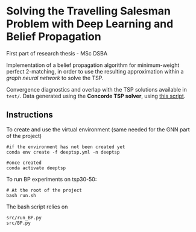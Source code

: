 # Solving the Travelling Salesman Problem with Deep Learning and Belief Propagation

First part of research thesis - MSc DSBA 

Implementation of a belief propagation algorithm for minimum-weight perfect 2-matching, in order to use the resulting approximation within a *graph neural network* to solve the TSP. 

Convergence diagnostics and overlap with the TSP solutions available in `test/`.
Data generated using the **Concorde TSP solver**, using [this script](https://github.com/CarloLucibello/benchmarking-gnns/blob/ab/dev/data/TSP/generate_TSP.py).


## Instructions

To create and use the virtual environment (same needed for the GNN part of the project)
```
#if the environment has not been created yet
conda env create -f deeptsp.yml -n deeptsp

#once created
conda activate deeptsp
```

To run BP experiments on tsp30-50:

```
# At the root of the project
bash run.sh
```

The bash script relies on
```
src/run_BP.py
src/BP.py
```



